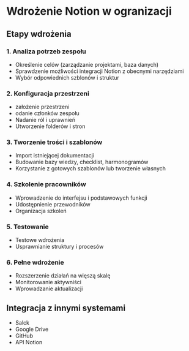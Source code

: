 # Wdrożenie Notion w ogranizacji

## Etapy wdrożenia

### 1. Analiza potrzeb zespołu

- Określenie celów (zarządzanie projektami, baza danych)
- Sprawdzenie możliwości integracji Notion z obecnymi narzędziami
- Wybór odpowiednich szblonów i struktur

### 2. Konfiguracja przestrzeni

- założenie przestrzeni
- odanie członków zespołu
- Nadanie ról i uprawnień
- Utworzenie folderów i stron

### 3. Tworzenie trości i szablonów

- Import istniejącej dokumentacji 
- Budowanie bazy wiedzy, checklist, harmonogramów
- Korzystanie z gotowych szablonów lub tworzenie własnych

### 4. Szkolenie pracowników

- Wprowadzenie do interfejsu i podstawowych funkcji
- Udostępnienie przewodników
- Organizacja szkoleń

### 5. Testowanie

- Testowe wdrożenia
- Usprawnianie struktury i procesów

### 6. Pełne wdrożenie

- Rozszerzenie działań na więszą skalę
- Monitorowanie aktywniści
- Wprowadzanie aktualizacji

## Integracja z innymi systemami

- Salck
- Google Drive
- GitHub
- API Notion






